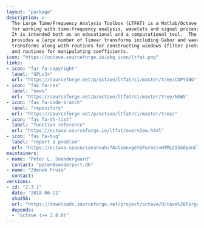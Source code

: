 ```yaml
---
layout: "package"
description: >-
  The Large Time/Frequency Analysis Toolbox (LTFAT) is a Matlab/Octave toolbox
  for working with time-frequency analysis, wavelets and signal processing.
  It is intended both as an educational and a computational tool.  The toolbox
  provides a large number of linear transforms including Gabor and wavelet
  transforms along with routines for constructing windows (filter prototypes)
  and routines for manipulating coefficients.
icon: "https://octave.sourceforge.io/pkg_icon/ltfat.png"
links:
- icon: "far fa-copyright"
  label: "GPLv3+"
  url: "https://sourceforge.net/p/octave/ltfat/ci/master/tree/COPYING"
- icon: "fas fa-rss"
  label: "news"
  url: "https://sourceforge.net/p/octave/ltfat/ci/master/tree/NEWS"
- icon: "fas fa-code-branch"
  label: "repository"
  url: "https://sourceforge.net/p/octave/ltfat/ci/master/tree/"
- icon: "fas fa-th-list"
  label: "function reference"
  url: "https://octave.sourceforge.io/ltfat/overview.html"
- icon: "fas fa-bug"
  label: "report a problem"
  url: "https://octave.space/savannah/?Action=get&Format=HTMLCSS&OpenClosed=open&Title=[octave%20forge]%20(ltfat)"
maintainers:
- name: "Peter L. Soendergaard"
  contact: "peter@sonderport.dk"
- name: "Zdenek Prusa"
  contact:
versions:
- id: "2.3.1"
  date: "2018-06-21"
  sha256:
  url: "https://downloads.sourceforge.net/project/octave/Octave%20Forge%20Packages/Individual%20Package%20Releases/ltfat-2.3.1.tar.gz"
  depends:
  - "octave (>= 3.8.0)"
---
```

